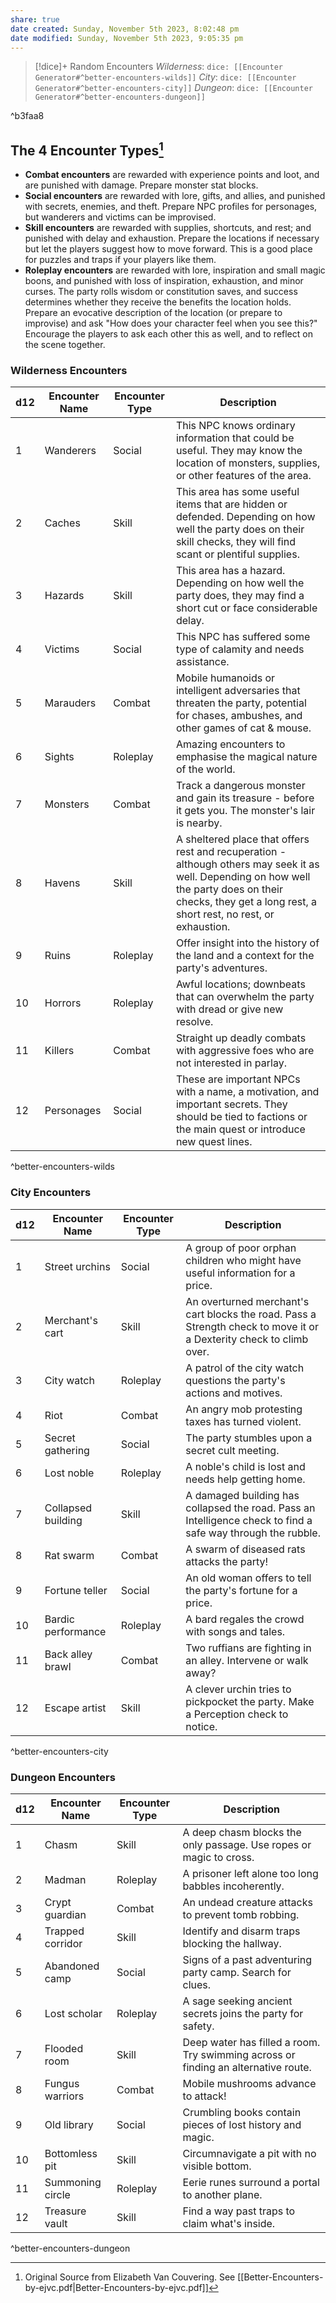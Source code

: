 ```yaml
---
share: true
date created: Sunday, November 5th 2023, 8:02:48 pm
date modified: Sunday, November 5th 2023, 9:05:35 pm
---
```



> [!dice]+ Random Encounters
> *Wilderness*: `dice: [[Encounter Generator#^better-encounters-wilds]]`
> *City*: `dice: [[Encounter Generator#^better-encounters-city]]`
> *Dungeon*: `dice: [[Encounter Generator#^better-encounters-dungeon]]`

^b3faa8


## The 4 Encounter Types[^1]
 - **Combat encounters** are rewarded with experience points and loot, and are punished with damage. Prepare monster stat blocks.
- **Social encounters** are rewarded with lore, gifts, and allies, and punished with secrets, enemies, and theft. Prepare NPC profiles for personages, but wanderers and victims can be improvised. 
- **Skill encounters** are rewarded with supplies, shortcuts, and rest; and punished with delay and exhaustion. Prepare the locations if necessary but let the players suggest how to move forward. This is a good place for puzzles and traps if your players like them. 
- **Roleplay encounters** are rewarded with lore, inspiration and small magic boons, and punished with loss of inspiration, exhaustion, and minor curses. The party rolls wisdom or constitution saves, and success determines whether they receive the benefits the location holds. Prepare an evocative description of the location (or prepare to improvise) and ask "How does your character feel when you see this?" Encourage the players to ask each other this as well, and to reflect on the scene together.

[^1]: Original Source from Elizabeth Van Couvering. See [[Better-Encounters-by-ejvc.pdf|Better-Encounters-by-ejvc.pdf]]

### Wilderness Encounters
| d12 | Encounter Name | Encounter Type | Description                                                                                                                                                                                                  |
| --- | -------------- | -------------- | ------------------------------------------------------------------------------------------------------------------------------------------------------------------------------------------------------------ |
| 1   | Wanderers      | Social         | This NPC knows ordinary information that could be useful. They may know the location of monsters, supplies, or other features of the area.                                                                   |
| 2   | Caches         | Skill          | This area has some useful items that are hidden or defended. Depending on how well the party does on their skill checks, they will find scant or plentiful supplies.                                         |
| 3   | Hazards        | Skill          | This area has a hazard. Depending on how well the party does, they may find a short cut or face considerable delay.                                                                                          |
| 4   | Victims        | Social         | This NPC has suffered some type of calamity and needs assistance.                                                                                                                                            |
| 5   | Marauders      | Combat         | Mobile humanoids or intelligent adversaries that threaten the party, potential for chases, ambushes, and other games of cat & mouse.                                                                         |
| 6   | Sights         | Roleplay       | Amazing encounters to emphasise the magical nature of the world.                                                                                                                                             |
| 7   | Monsters       | Combat         | Track a dangerous monster and gain its treasure - before it gets you. The monster's lair is nearby.                                                                                                          |
| 8   | Havens         | Skill          | A sheltered place that offers rest and recuperation - although others may seek it as well. Depending on how well the party does on their checks, they get a long rest, a short rest, no rest, or exhaustion. |
| 9   | Ruins          | Roleplay       | Offer insight into the history of the land and a context for the party's adventures.                                                                                                                         |
| 10  | Horrors        | Roleplay       | Awful locations; downbeats that can overwhelm the party with dread or give new resolve.                                                                                                                      |
| 11  | Killers        | Combat         | Straight up deadly combats with aggressive foes who are not interested in parlay.                                                                                                                            |
| 12  | Personages     | Social         | These are important NPCs with a name, a motivation, and important secrets. They should be tied to factions or the main quest or introduce new quest lines.                                                   |
^better-encounters-wilds


### City Encounters
| d12 | Encounter Name | Encounter Type | Description |
|-|-|-|-|
| 1 | Street urchins | Social | A group of poor orphan children who might have useful information for a price. |  
| 2 | Merchant's cart | Skill | An overturned merchant's cart blocks the road. Pass a Strength check to move it or a Dexterity check to climb over. |
| 3 | City watch | Roleplay | A patrol of the city watch questions the party's actions and motives. |
| 4 | Riot | Combat | An angry mob protesting taxes has turned violent. |
| 5 | Secret gathering | Social | The party stumbles upon a secret cult meeting. |
| 6 | Lost noble | Roleplay | A noble's child is lost and needs help getting home. | 
| 7 | Collapsed building | Skill | A damaged building has collapsed the road. Pass an Intelligence check to find a safe way through the rubble. |
| 8 | Rat swarm | Combat | A swarm of diseased rats attacks the party! | 
| 9 | Fortune teller | Social | An old woman offers to tell the party's fortune for a price. |
| 10 | Bardic performance | Roleplay | A bard regales the crowd with songs and tales. |
| 11 | Back alley brawl | Combat | Two ruffians are fighting in an alley. Intervene or walk away? |  
| 12 | Escape artist | Skill | A clever urchin tries to pickpocket the party. Make a Perception check to notice. |
^better-encounters-city


### Dungeon Encounters
| d12 | Encounter Name   | Encounter Type | Description                                                                        |
| --- | ---------------- | -------------- | ---------------------------------------------------------------------------------- |
| 1   | Chasm            | Skill          | A deep chasm blocks the only passage. Use ropes or magic to cross.                 |
| 2   | Madman           | Roleplay       | A prisoner left alone too long babbles incoherently.                               |
| 3   | Crypt guardian   | Combat         | An undead creature attacks to prevent tomb robbing.                                |
| 4   | Trapped corridor | Skill          | Identify and disarm traps blocking the hallway.                                    |
| 5   | Abandoned camp   | Social         | Signs of a past adventuring party camp. Search for clues.                          |
| 6   | Lost scholar     | Roleplay       | A sage seeking ancient secrets joins the party for safety.                         |
| 7   | Flooded room     | Skill          | Deep water has filled a room. Try swimming across or finding an alternative route. |
| 8   | Fungus warriors  | Combat         | Mobile mushrooms advance to attack!                                                |
| 9   | Old library      | Social         | Crumbling books contain pieces of lost history and magic.                          |
| 10  | Bottomless pit   | Skill          | Circumnavigate a pit with no visible bottom.                                       |
| 11  | Summoning circle | Roleplay       | Eerie runes surround a portal to another plane.                                    |
| 12  | Treasure vault   | Skill          | Find a way past traps to claim what's inside.                                      |
^better-encounters-dungeon


